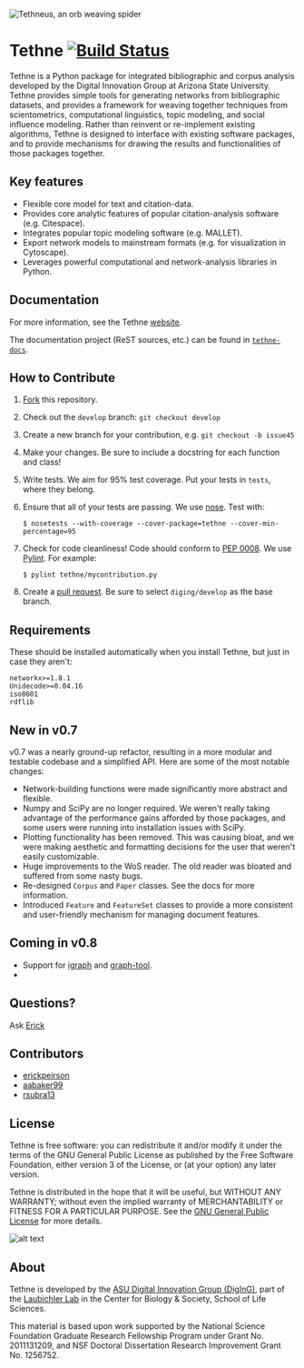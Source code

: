 ![Tethneus, an orb weaving spider](http://diging.github.io/tethne/doc/0.6.1-beta/_static/logo_round.png)

Tethne [![Build Status](https://travis-ci.org/diging/tethne.svg?branch=python)](https://travis-ci.org/diging/tethne)
======
Tethne is a Python package for integrated bibliographic and corpus analysis developed by
the Digital Innovation Group at Arizona State University. Tethne provides simple tools
for generating networks from bibliographic datasets, and provides a framework for weaving
together techniques from scientometrics, computational linguistics, topic modeling, and
social influence modeling. Rather than reinvent or re-implement existing algorithms,
Tethne is designed to interface with existing software packages, and to provide
mechanisms for drawing the results and functionalities of those packages together.

Key features
------------
* Flexible core model for text and citation-data.
* Provides core analytic features of popular citation-analysis software (e.g. Citespace).
* Integrates popular topic modeling software (e.g. MALLET).
* Export network models to mainstream formats (e.g. for visualization in Cytoscape).
* Leverages powerful computational and network-analysis libraries in Python.

Documentation
-------------
For more information, see the Tethne [website](http://diging.github.io/tethne/).

The documentation project (ReST sources, etc.) can be found in [``tethne-docs``](https://github.com/diging/tethne-docs).

How to Contribute
-----------------

1. [Fork](https://help.github.com/articles/fork-a-repo/) this repository.
2. Check out the ``develop`` branch: ``git checkout develop``
3. Create a new branch for your contribution, e.g. ``git checkout -b issue45``
4. Make your changes. Be sure to include a docstring for each function and
   class!
5. Write tests. We aim for 95% test coverage. Put your tests in ``tests``, where
   they belong.
6. Ensure that all of your tests are passing. We use
   [nose](https://nose.readthedocs.org/en/latest/). Test with:

   ```shell
   $ nosetests --with-coverage --cover-package=tethne --cover-min-percentage=95
   ```
7. Check for code cleanliness! Code should conform to
   [PEP 0008](https://www.python.org/dev/peps/pep-0008/). We use
   [Pylint](http://www.pylint.org/). For example:

   ```shell
   $ pylint tethne/mycontribution.py
   ```
8. Create a [pull request](https://help.github.com/articles/using-pull-requests).
   Be sure to select ``diging/develop`` as the base branch.

Requirements
------------
These should be installed automatically when you install Tethne, but just in case they
aren't:

```
networkx>=1.8.1
Unidecode>=0.04.16
iso8601
rdflib
```

New in v0.7
-----------
v0.7 was a nearly ground-up refactor, resulting in a more modular and testable codebase
and a simplified API. Here are some of the most notable changes:
* Network-building functions were made significantly more abstract and flexible.
* Numpy and SciPy are no longer required. We weren't really taking advantage of the
  performance gains afforded by those packages, and some users were running into
  installation issues with SciPy.
* Plotting functionality has been removed. This was causing bloat, and we were making
  aesthetic and formatting decisions for the user that weren't easily customizable.
* Huge improvements to the WoS reader. The old reader was bloated and suffered from some
  nasty bugs.
* Re-designed ``Corpus`` and ``Paper`` classes. See the docs for more information.
* Introduced ``Feature`` and ``FeatureSet`` classes to provide a more consistent and
  user-friendly mechanism for managing document features.

Coming in v0.8
--------------
* Support for [igraph](http://igraph.org/redirect.html) and
  [graph-tool](https://graph-tool.skewed.de/).
*

Questions?
----------
Ask [Erick](https://asu.academia.edu/ErickPeirson)

Contributors
------------
* [erickpeirson](http://github.com/erickpeirson)
* [aabaker99](http://github.com/aabaker99)
* [rsubra13](http://github.com/rsubra13)

License
-------
Tethne is free software: you can redistribute it and/or modify
it under the terms of the GNU General Public License as published by
the Free Software Foundation, either version 3 of the License, or
(at your option) any later version.

Tethne is distributed in the hope that it will be useful,
but WITHOUT ANY WARRANTY; without even the implied warranty of
MERCHANTABILITY or FITNESS FOR A PARTICULAR PURPOSE.  See the
[GNU General Public License](http://www.gnu.org/licenses/) for more details.

![alt text](http://www.gnu.org/graphics/gplv3-127x51.png "GNU GPL 3")

About
-----
Tethne is developed by the
[ASU Digital Innovation Group (DigInG)](http://devo-evo.lab.asu.edu/diging),
part of the [Laubichler Lab](http://devo-evo.lab.asu.edu) in the Center for Biology &
Society, School of Life Sciences.

This material is based upon work supported by the National Science Foundation Graduate
Research Fellowship Program under Grant No. 2011131209, and NSF Doctoral Dissertation
Research Improvement Grant No. 1256752.
